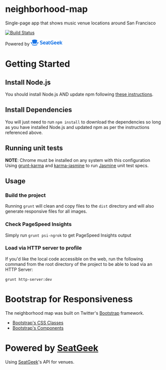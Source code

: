# neighborhood-map
Single-page app that shows music venue locations around San Francisco

[![Build Status](https://travis-ci.org/justinharringa/neighborhood-map.svg?branch=master)](https://travis-ci.org/justinharringa/neighborhood-map)

Powered by [![SeatGeek](src/img/seatgeek-102x19.png)](https://www.seatgeek.com)

# Getting Started

## Install Node.js
You should install Node.js AND update npm following 
[these instructions](https://docs.npmjs.com/getting-started/installing-node).

## Install Dependencies
You will just need to run `npm install` to download the dependencies so 
long as you have installed Node.js and updated npm as per the 
instructions referenced above.

## Running unit tests
**NOTE**: Chrome must be installed on any system with this configuration
Using [grunt-karma](https://github.com/karma-runner/grunt-karma) and
[karma-jasmine](https://github.com/karma-runner/karma-jasmine) to run 
[Jasmine](https://jasmine.github.io/) unit test specs.

## Usage 

### Build the project
Running `grunt` will clean and copy files to the `dist` directory and 
will also generate responsive files for all images.

### Check PageSpeed Insights
Simply run `grunt psi-ngrok` to get PageSpeed Insights output

### Load via HTTP server to profile
If you'd like the local code accessible on the web, run the following 
command from the root directory of the project to be able to load via 
an HTTP Server:

```grunt http-server:dev```

# Bootstrap for Responsiveness
The neighborhood map was built on Twitter's <a href="http://getbootstrap.com/">Bootstrap</a> framework.

* <a href="http://getbootstrap.com/css/">Bootstrap's CSS Classes</a>
* <a href="http://getbootstrap.com/components/">Bootstrap's Components</a>

# Powered by [SeatGeek](https://www.seatgeek.com)
Using [SeatGeek](https://www.seatgeek.com)'s API for venues.